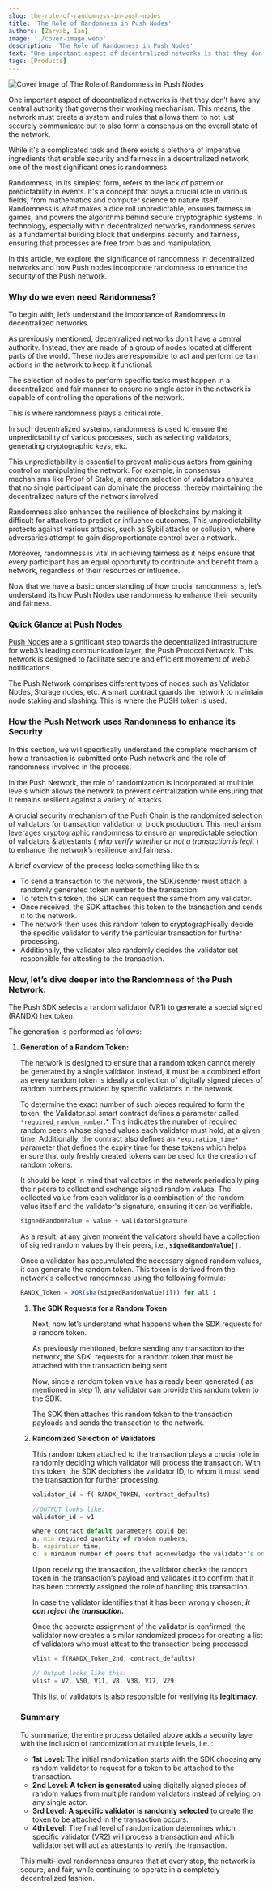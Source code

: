 ```yaml
---
slug: the-role-of-randomness-in-push-nodes
title: 'The Role of Randomness in Push Nodes'
authors: [Zaryab, Ian]
image: './cover-image.webp'
description: 'The Role of Randomness in Push Nodes'
text: "One important aspect of decentralized networks is that they don’t have any central authority that governs their working mechanism."
tags: [Products]
---
```


![Cover Image of The Role of Randomness in Push Nodes ](./cover-image.webp)

<!--truncate-->

One important aspect of decentralized networks is that they don’t have any central authority that governs their working mechanism. This means, the network must create a system and rules that allows them to not just securely communicate but to also form a consensus on the overall state of the network.

While it's a complicated task and there exists a plethora of imperative ingredients that enable security and fairness in a decentralized network, one of the most significant ones is randomness.

Randomness, in its simplest form, refers to the lack of pattern or predictability in events. It's a concept that plays a crucial role in various fields, from mathematics and computer science to nature itself. Randomness is what makes a dice roll unpredictable, ensures fairness in games, and powers the algorithms behind secure cryptographic systems. In technology, especially within decentralized networks, randomness serves as a fundamental building block that underpins security and fairness, ensuring that processes are free from bias and manipulation.

In this article, we explore the significance of randomness in decentralized networks and how Push nodes incorporate randomness to enhance the security of the Push network.

### Why do we even need Randomness?

To begin with, let’s understand the importance of Randomness in decentralized networks.

As previously mentioned, decentralized networks don’t have a central authority. Instead, they are made of a group of nodes located at different parts of the world. These nodes are responsible to act and perform certain actions in the network to keep it functional.

The selection of nodes to perform specific tasks must happen in a decentralized and fair manner to ensure no single actor in the network is capable of controlling the operations of the network.

This is where randomness plays a critical role.

In such decentralized systems, randomness is used to ensure the unpredictability of various processes, such as selecting validators, generating cryptographic keys, etc. 

This unpredictability is essential to prevent malicious actors from gaining control or manipulating the network. For example, in consensus mechanisms like Proof of Stake, a random selection of validators ensures that no single participant can dominate the process, thereby maintaining the decentralized nature of the network involved.

Randomness also enhances the resilience of blockchains by making it difficult for attackers to predict or influence outcomes. This unpredictability protects against various attacks, such as Sybil attacks or collusion, where adversaries attempt to gain disproportionate control over a network.

Moreover, randomness is vital in achieving fairness as it helps ensure that every participant has an equal opportunity to contribute and benefit from a network, regardless of their resources or influence.

Now that we have a basic understanding of how crucial randomness is, let’s understand its how Push Nodes use randomness to enhance their security and fairness.

### Quick Glance at Push Nodes

[Push Nodes](https://push.org/blog/explaining-push-nodes/) are a significant step towards the decentralized infrastructure for web3’s leading communication layer, the Push Protocol Network. This network is designed to facilitate secure and efficient movement of web3 notifications. 

The Push Network comprises different types of nodes such as Validator Nodes, Storage nodes, etc. A smart contract guards the network to maintain node staking and slashing. This is where the PUSH token is used.

### How the Push Network uses Randomness to enhance its Security

In this section, we will specifically understand the complete mechanism of how a transaction is submitted onto Push network and the role of randomness involved in the process.

In the Push Network, the role of randomization is incorporated at multiple levels which allows the network to prevent centralization while ensuring that it remains resilient against a variety of attacks. 

A crucial security mechanism of the Push Chain is the randomized selection of validators for transaction validation or block production. This mechanism leverages cryptographic randomness to ensure an unpredictable selection of validators & attestants ( *who verify whether or not a transaction is legit* ) to enhance the network’s resilience and fairness.

A brief overview of the process looks something like this:

- To send a transaction to the network, the SDK/sender must attach a randomly generated token number to the transaction.
- To fetch this token, the SDK can request the same from any validator.
- Once received, the SDK attaches this token to the transaction and sends it to the network.
- The network then uses this random token to cryptographically decide the specific validator to verify the particular transaction for further processing.
- Additionally, the validator also randomly decides the validator set responsible for attesting to the transaction.

### **Now, let’s dive deeper into the Randomness of the Push Network:**

The Push SDK selects a random validator (VR1) to generate a special signed (RANDX) hex token. 

The generation is performed as follows:

1. **Generation of a Random Token:**
    
    The network is designed to ensure that a random token cannot merely be generated by a single validator. Instead, it must be a combined effort as every random token is ideally a collection of digitally signed pieces of random numbers provided by specific validators in the network.
    
    To determine the exact number of such pieces required to form the token, the Validator.sol smart contract defines a parameter called `*required_random_number`.* This indicates the number of required random peers whose signed values each validator must hold, at a given time. Additionally, the contract also defines an `*expiration_time*` parameter that defines the expiry time for these tokens which helps ensure that only freshly created tokens can be used for the creation of random tokens.
    
    It should be kept in mind that validators in the network periodically ping their peers to collect and exchange signed random values. The collected value from each validator is a combination of the random value itself and the validator's signature, ensuring it can be verifiable.
    
    ```jsx
    signedRandomValue = value + validatorSignature
    ```
    
    As a result, at any given moment the validators should have a collection of signed random values by their peers, i.e., **`signedRandomValue[].`**
    
    Once a validator has accumulated the necessary signed random values, it can generate the random token. This token is derived from the network's collective randomness using the following formula:
    
    ```jsx
    RANDX_Token = XOR(sha(signedRandomValue[i])) for all i
    ```
    
    1. **The SDK Requests for a Random Token** 
        
        Next, now let’s understand what happens when the SDK requests for a random token.
        
        As previously mentioned, before sending any transaction to the network, the SDK  requests for a random token that must be attached with the transaction being sent.
        
        Now, since a random token value has already been generated ( as mentioned in step 1), any validator can provide this random token to the SDK.
        
        The SDK then attaches this random token to the transaction payloads and sends the transaction to the network.
        
    2. **Randomized Selection of Validators**
        
        This random token attached to the transaction plays a crucial role in randomly deciding which validator will process the transaction. With this token, the SDK deciphers the validator ID, to whom it must send the transaction for further processing. 
        
        ```jsx
        validator_id = f( RANDX_TOKEN, contract_defaults)
        
        //OUTPUT looks like: 
        validator_id = v1
        
        where contract default parameters could be:
        a. min required quantity of random numbers,
        b. expiration time,
        c. a minimum number of peers that acknowledge the validator's online status.
        ```
        
        Upon receiving the transaction, the validator checks the random token in the transaction’s payload and validates it to confirm that it has been correctly assigned the role of handling this transaction. 
        
        In case the validator identifies that it has been wrongly chosen, ***it can reject the transaction.***
        
        Once the accurate assignment of the validator is confirmed, the validator now creates a similar randomized process for creating a list of validators who must attest to the transaction being processed.
        
        ```jsx
        vlist = f(RANDX_Token_2nd, contract_defaults)
        
        // Output looks like this:
        vlist = V2, V50, V11, V8, V38, V17, V29
        ```
        
        This list of validators is also responsible for verifying its **legitimacy.**
        
    
    ### Summary
    
    To summarize, the entire process detailed above adds a security layer with the inclusion of randomization at multiple levels, i.e.,:
    
    - **1st Level:** The initial randomization starts with the SDK choosing any random validator to request for a token to be attached to the transaction.
    - **2nd Level: A token is generated** using digitally signed pieces of random values from multiple random validators instead of relying on any single actor.
    - **3rd Level: A specific validator is randomly selected** to create the token to be attached in the transaction occurs.
    - **4th Level:** The final level of randomization determines which specific validator (VR2) will process a transaction and which validator set will act as attestants to verify the transaction.
    
    This multi-level randomness ensures that at every step, the network is secure, and fair, while continuing to operate in a completely decentralized fashion.
    
